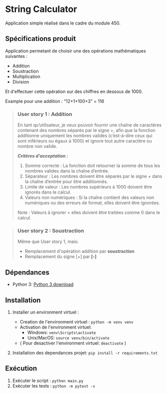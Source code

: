 # String Calculator
Application simple réalisé dans le cadre du module 450.

## Spécifications produit

Application permetant de choisir une des opérations mathématiques suivantes :
- Addition
- Soustraction
- Multiplication
- Division

Et d'effectuer cette opération sur des chiffres en dessous de 1000.

Example pour une addition : “12+1+100+3” = 116

>### User story 1 : Addition
>
>En tant qu’utilisateur, je veux pouvoir fournir une chaîne de caractères contenant des nombres séparés par le signe +, afin que la fonction additionne uniquement les nombres valides (c’est-à-dire ceux qui sont inférieurs ou égaux à 1000) et ignore tout autre caractère ou nombre non valide.
>
>***Critères d'acceptation :***
>
>1. Somme correcte : La fonction doit retourner la somme de tous les nombres valides dans la chaîne d’entrée.
>2. Séparateur : Les nombres doivent être séparés par le signe + dans la chaîne d’entrée pour être additionnés.
>3. Limite de valeur : Les nombres supérieurs à 1000 doivent être ignorés dans le calcul.
>4. Valeurs non numériques : Si la chaîne contient des valeurs non numériques ou des erreurs de format, elles doivent être ignorées.
>
>Note :  Valeurs à ignorer = elles doivent être traitées comme 0 dans le calcul.

>### User story 2 : Soustraction
>
>Même que User story 1, mais:
>- Remplacement d'opération addition par **soustraction**
>- Remplacement du signe [+] par **[-]**

## Dépendances
- Python 3: [Python 3 download](https://www.python.org/downloads/)

## Installation

1. Installer un environment virtuel :
   - Creation de l'environment virtuel : `python -m venv venv`
   - Activation de l'environment virtuel:
     - Windows: `venv\Scripts\activate`
     - Unix/MacOS: `source venv/bin/activate`
   - ( Pour desactiver l'environment virtuel: `deactivate` )

2. Installation des dependances projet: `pip install -r requirements.txt`

## Exécution
1. Exécuter le script : `python main.py`
2. Exécuter les tests : `python -m pytest -v`
